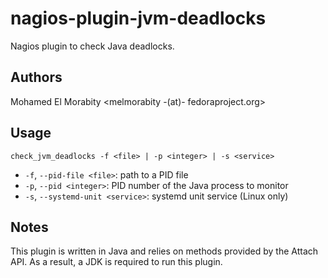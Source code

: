 # nagios-plugin-jvm-deadlocks

Nagios plugin to check Java deadlocks.

## Authors

Mohamed El Morabity <melmorabity -(at)- fedoraproject.org>

## Usage

    check_jvm_deadlocks -f <file> | -p <integer> | -s <service>

* `-f`, `--pid-file <file>`: path to a PID file
* `-p`, `--pid <integer>`: PID number of the Java process to monitor
* `-s`, `--systemd-unit <service>`: systemd unit service (Linux only)

## Notes

This plugin is written in Java and relies on methods provided by the Attach API. As a result, a JDK is required to run this plugin.
